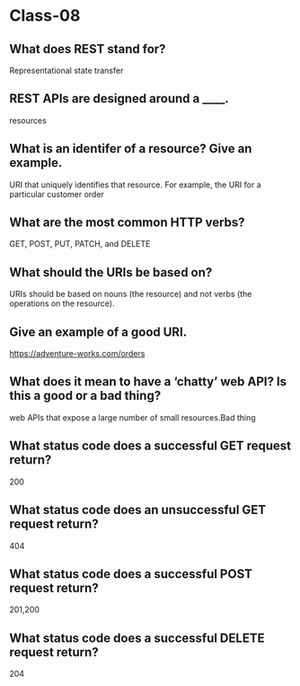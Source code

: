 # Class-08


##  What does REST stand for?
Representational state transfer
##  REST APIs are designed around a ____. 
resources

##  What is an identifer of a resource? Give an example.
URI that uniquely identifies that resource.
For example, the URI for a particular customer order
##  What are the most common HTTP verbs?
GET, POST, PUT, PATCH, and DELETE
##  What should the URIs be based on?
URIs should be based on nouns (the resource) and not verbs (the operations on the resource).
##  Give an example of a good URI.
https://adventure-works.com/orders
##  What does it mean to have a ‘chatty’ web API? Is this a good or a bad thing?
web APIs that expose a large number of small resources.Bad thing
##  What status code does a successful GET request return? 
200
##  What status code does an unsuccessful GET request return?
404
##  What status code does a successful POST request return?
201,200
##  What status code does a successful DELETE request return?
204

